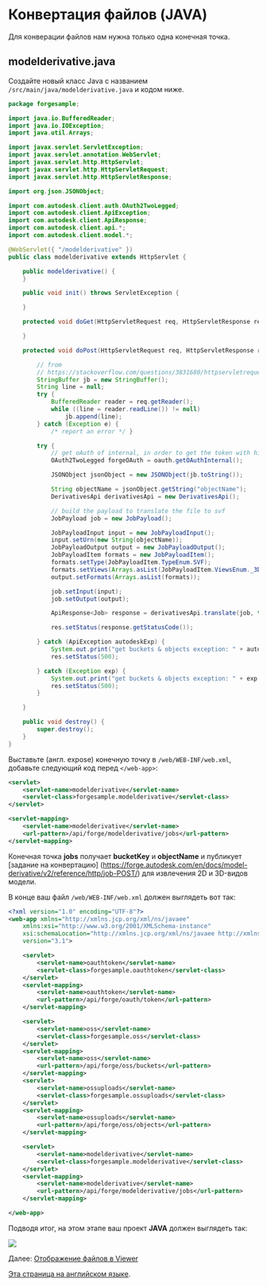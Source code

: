 # Конвертация файлов (JAVA)

Для конверации файлов нам нужна только одна конечная точка.

## modelderivative.java

Создайте новый класс Java с названием `/src/main/java/modelderivative.java` и кодом ниже. 

```java
package forgesample;

import java.io.BufferedReader;
import java.io.IOException;
import java.util.Arrays;

import javax.servlet.ServletException;
import javax.servlet.annotation.WebServlet;
import javax.servlet.http.HttpServlet;
import javax.servlet.http.HttpServletRequest;
import javax.servlet.http.HttpServletResponse;

import org.json.JSONObject;

import com.autodesk.client.auth.OAuth2TwoLegged; 
import com.autodesk.client.ApiException;
import com.autodesk.client.ApiResponse;
import com.autodesk.client.api.*;
import com.autodesk.client.model.*;

@WebServlet({ "/modelderivative" })
public class modelderivative extends HttpServlet {

	public modelderivative() {
	}

	public void init() throws ServletException {

	}

	protected void doGet(HttpServletRequest req, HttpServletResponse resp) throws ServletException, IOException {

	}

	protected void doPost(HttpServletRequest req, HttpServletResponse res) throws ServletException, IOException {

		// from
		// https://stackoverflow.com/questions/3831680/httpservletrequest-get-json-post-data/3831791
		StringBuffer jb = new StringBuffer();
		String line = null;
		try {
			BufferedReader reader = req.getReader();
			while ((line = reader.readLine()) != null)
				jb.append(line);
		} catch (Exception e) {
			/* report an error */ }

		try {
			// get oAuth of internal, in order to get the token with higher permissions
			OAuth2TwoLegged forgeOAuth = oauth.getOAuthInternal();

			JSONObject jsonObject = new JSONObject(jb.toString());

			String objectName = jsonObject.getString("objectName");
			DerivativesApi derivativesApi = new DerivativesApi();

			// build the payload to translate the file to svf
			JobPayload job = new JobPayload();

			JobPayloadInput input = new JobPayloadInput();
			input.setUrn(new String(objectName));
			JobPayloadOutput output = new JobPayloadOutput();
			JobPayloadItem formats = new JobPayloadItem();
			formats.setType(JobPayloadItem.TypeEnum.SVF);
			formats.setViews(Arrays.asList(JobPayloadItem.ViewsEnum._3D));
			output.setFormats(Arrays.asList(formats));

			job.setInput(input);
			job.setOutput(output);

			ApiResponse<Job> response = derivativesApi.translate(job, true, forgeOAuth, forgeOAuth.getCredentials());

			res.setStatus(response.getStatusCode());

		} catch (ApiException autodeskExp) {
			System.out.print("get buckets & objects exception: " + autodeskExp.toString());
			res.setStatus(500);

		} catch (Exception exp) {
			System.out.print("get buckets & objects exception: " + exp.toString());
			res.setStatus(500);
		}

	}

	public void destroy() {
		super.destroy();
	}
}
```

Выставьте (англ. expose) конечную точку в `/web/WEB-INF/web.xml`, добавьте следующий код перед `</web-app>`:

```xml
<servlet>
    <servlet-name>modelderivative</servlet-name>
    <servlet-class>forgesample.modelderivative</servlet-class>
</servlet>

<servlet-mapping>
    <servlet-name>modelderivative</servlet-name>
    <url-pattern>/api/forge/modelderivative/jobs</url-pattern>
</servlet-mapping>
```

Конечная точка **jobs** получает **bucketKey** и **objectName** и публикует [задание на конвертацию] (https://forge.autodesk.com/en/docs/model-derivative/v2/reference/http/job-POST/) для извлечения 2D и 3D-видов модели.

В конце ваш файл `/web/WEB-INF/web.xml` должен выглядеть вот так:

```xml
<?xml version="1.0" encoding="UTF-8"?>
<web-app xmlns="http://xmlns.jcp.org/xml/ns/javaee"
	xmlns:xsi="http://www.w3.org/2001/XMLSchema-instance"
	xsi:schemaLocation="http://xmlns.jcp.org/xml/ns/javaee http://xmlns.jcp.org/xml/ns/javaee/web-app_3_1.xsd"
	version="3.1">

	<servlet>
		<servlet-name>oauthtoken</servlet-name>
		<servlet-class>forgesample.oauthtoken</servlet-class>
	</servlet>
	<servlet-mapping>
		<servlet-name>oauthtoken</servlet-name>
		<url-pattern>/api/forge/oauth/token</url-pattern>
	</servlet-mapping>

	<servlet>
		<servlet-name>oss</servlet-name>
		<servlet-class>forgesample.oss</servlet-class>
	</servlet>
	<servlet-mapping>
		<servlet-name>oss</servlet-name>
		<url-pattern>/api/forge/oss/buckets</url-pattern>
	</servlet-mapping>
	<servlet>
		<servlet-name>ossuploads</servlet-name>
		<servlet-class>forgesample.ossuploads</servlet-class>
	</servlet>
	<servlet-mapping>
		<servlet-name>ossuploads</servlet-name>
		<url-pattern>/api/forge/oss/objects</url-pattern>
	</servlet-mapping>

	<servlet>
		<servlet-name>modelderivative</servlet-name>
		<servlet-class>forgesample.modelderivative</servlet-class>
	</servlet>
	<servlet-mapping>
		<servlet-name>modelderivative</servlet-name>
		<url-pattern>/api/forge/modelderivative/jobs</url-pattern>
	</servlet-mapping>

</web-app>
```

Подводя итог, на этом этапе ваш проект **JAVA** должен выглядеть так:

![](_media/java/Eclipse_server_side.png)

Далее: [Отображение файлов в Viewer](viewer/2legged/)

[Эта страница на английском языке](https://learnforgeru.netlify.app/#/modelderivative/translate/java).
